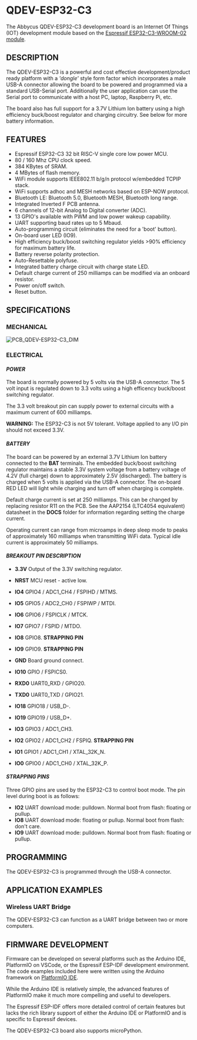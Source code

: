 # QDEV-ESP32-C3
The Abbycus QDEV-ESP32-C3 development board is an Internet Of Things (IOT) development module based on the [Espressif ESP32-C3-WROOM-02 module](https://www.espressif.com/en/news/ESP32_C3).

## DESCRIPTION
The QDEV-ESP32-C3 is a powerful and cost effective development/product ready platform with a *'dongle'* style form factor which incorporates a male USB-A connector allowing the board to be powered and programmed via a standard USB-Serial port.
Additionally the user application can use the Serial port to communicate with a host PC, laptop, Raspberry Pi, etc.

The board also has full support for a 3.7V Lithium Ion battery using a high efficiency buck/boost regulator and charging circuitry. See below for more battery information.

## FEATURES
- Espressif ESP32-C3 32 bit RISC-V single core low power MCU.
- 80 / 160 Mhz CPU clock speed.
- 384 KBytes of SRAM.
- 4 MBytes of flash memory.
- WiFi module supports IEEE802.11 b/g/n protocol w/embedded TCPIP stack. 
- WiFi supports adhoc and MESH networks based on ESP-NOW protocol.
- Bluetooth LE: Bluetooth 5.0, Bluetooth MESH, Bluetooth long range.
- Integrated Inverted F PCB antenna.
- 6 channels of 12-bit Analog to Digital converter (ADC).
- 13 GPIO's available with PWM and low power wakeup capability.
- UART supporting baud rates up to 5 Mbaud.
- Auto-programming circuit (eliminates the need for a 'boot' button).
- On-board user LED (IO9).
- High efficiency buck/boost switching regulator yields >90% efficiency for maximum battery life.
- Battery reverse polarity protection.
- Auto-Resettable polyfuse.
- Integrated battery charge circuit with charge state LED.
- Default charge current of 250 milliamps can be modified via an onboard resistor.
- Power on/off switch.
- Reset button.

## SPECIFICATIONS
### MECHANICAL
![PCB_QDEV-ESP32-C3_DIM](https://user-images.githubusercontent.com/99380815/156489479-e63da90b-ce5c-4248-97cb-f0c032cb4949.png)

### ELECTRICAL
#### *POWER*
The board is normally powered by 5 volts via the USB-A connector. The 5 volt input is regulated down to 3.3 volts using a high efficency buck/boost switching regulator. 

The 3.3 volt breakout pin can supply power to external circuits with a maximum current of 600 milliamps. 

**WARNING:** The ESP32-C3 is not 5V tolerant. Voltage applied to any I/O pin should not exceed 3.3V.

#### *BATTERY*
The board can be powered by an external 3.7V Lithium Ion battery connected to the **BAT** terminals. The embedded buck/boost switching regulator maintains a stable 3.3V system voltage from a battery voltage of 4.2V (full charge) down to approximately 2.5V (discharged). 
The battery is charged when 5 volts is applied via the USB-A connector. The on-board RED LED will light while charging and turn off when charging is complete.

Default charge current is set at 250 milliamps. This can be changed by replacing resistor R11 on the PCB. See the AAP2154 (LTC4054 equivalent) datasheet in the **DOCS** folder for information regarding setting the charge current.

Operating current can range from microamps in deep sleep mode to peaks of approximately 160 milliamps when transmitting WiFi data. Typical idle current is approximately 50 milliamps.

#### *BREAKOUT PIN DESCRIPTION*
- **3.3V** Output of the 3.3V switching regulator.
- **NRST** MCU reset - active low.
- **IO4** GPIO4 / ADC1_CH4 / FSPIHD / MTMS.
- **IO5** GPIO5 / ADC2_CH0 / FSPIWP / MTDI.
- **IO6** GPIO6 / FSPICLK / MTCK.
- **IO7** GPIO7 / FSPID / MTDO.
- **IO8** GPIO8. **STRAPPING PIN**
- **IO9** GPIO9. **STRAPPING PIN**
- **GND** Board ground connect.

- **IO10** GPIO / FSPICS0.
- **RXD0** UART0_RXD / GPIO20.
- **TXD0** UART0_TXD / GPIO21. 
- **IO18** GPIO18 / USB_D-.
- **IO19** GPIO19 / USB_D+.
- **IO3** GPIO3 / ADC1_CH3.
- **IO2** GPIO2 / ADC1_CH2 / FSPIQ. **STRAPPING PIN**
- **IO1** GPIO1 / ADC1_CH1 / XTAL_32K_N.
- **IO0** GPIO0 / ADC1_CH0 / XTAL_32K_P.


#### *STRAPPING PINS*
Three GPIO pins are used by the ESP32-C3 to control boot mode. The pin level during boot is as follows:
- **IO2** UART download mode: pulldown. Normal boot from flash: floating or pullup.
- **IO8** UART download mode: floating or pullup. Normal boot from flash: don't care.
- **IO9** UART download mode: pulldown. Normal boot from flash: floating or pullup.

## PROGRAMMING
The QDEV-ESP32-C3 is programmed through the USB-A connector. 

## APPLICATION EXAMPLES
### Wireless UART Bridge
The QDEV-ESP32-C3 can function as a UART bridge between two or more computers. 

## FIRMWARE DEVELOPMENT
Firmware can be developed on several platforms such as the Arduino IDE, PlatformIO on VSCode, or the Espressif ESP-IDF development environment. 
The code examples included here were written using the Arduino framework on [PlatformIO IDE](https://platformio.org/install/ide?install=vscode).

While the Arduino IDE is relatively simple, the advanced features of PlatformIO make it much more compelling and useful to developers. 

The Espressif ESP-IDF offers more detailed control of certain features but lacks the rich library support of either the Arduino IDE or PlatformIO and is specific to Espressif devices.

The QDEV-ESP32-C3 board also supports microPython. 


